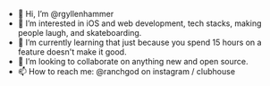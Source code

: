 - 👋 Hi, I’m @rgyllenhammer
- 👀 I’m interested in iOS and web development, tech stacks, making people laugh, and skateboarding.
- 🌱 I’m currently learning that just because you spend 15 hours on a feature doesn't make it good.
- 💞️ I’m looking to collaborate on anything new and open source.
- 📫 How to reach me: @ranchgod on instagram / clubhouse

<!---
rgyllenhammer/rgyllenhammer is a ✨ special ✨ repository because its `README.md` (this file) appears on your GitHub profile.
You can click the Preview link to take a look at your changes.
--->
